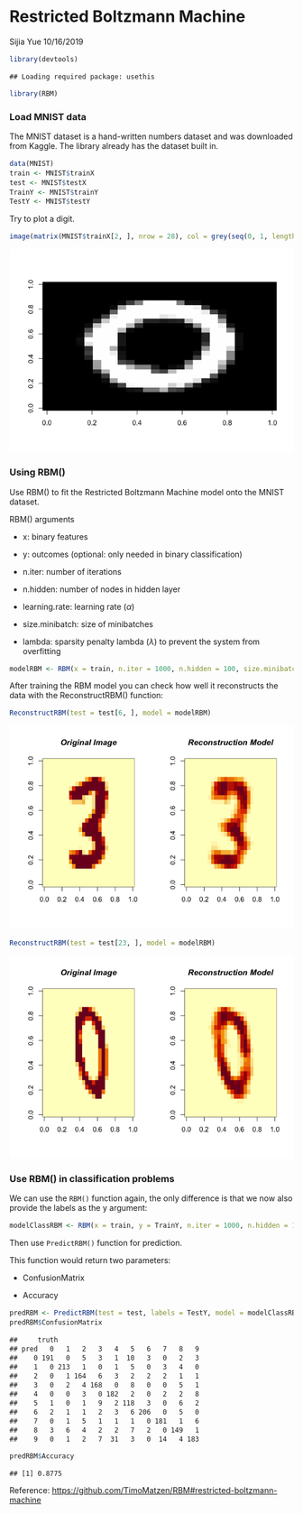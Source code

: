 Restricted Boltzmann Machine
================
Sijia Yue
10/16/2019

``` r
library(devtools)
```

    ## Loading required package: usethis

``` r
library(RBM)
```

### Load MNIST data

The MNIST dataset is a hand-written numbers dataset and was downloaded from Kaggle. The library already has the dataset built in.

``` r
data(MNIST)
train <- MNIST$trainX
test <- MNIST$testX
TrainY <- MNIST$trainY
TestY <- MNIST$testY
```

Try to plot a digit.

``` r
image(matrix(MNIST$trainX[2, ], nrow = 28), col = grey(seq(0, 1, length = 256)))
```

![](RBM_files/figure-markdown_github/unnamed-chunk-2-1.png)

### Using RBM()

Use RBM() to fit the Restricted Boltzmann Machine model onto the MNIST dataset.

RBM() arguments

-   x: binary features

-   y: outcomes (optional: only needed in binary classification)

-   n.iter: number of iterations

-   n.hidden: number of nodes in hidden layer

-   learning.rate: learning rate (*α*)

-   size.minibatch: size of minibatches

-   lambda: sparsity penalty lambda (*λ*) to prevent the system from overfitting

``` r
modelRBM <- RBM(x = train, n.iter = 1000, n.hidden = 100, size.minibatch = 10, lambda = 0.1)
```

After training the RBM model you can check how well it reconstructs the data with the ReconstructRBM() function:

``` r
ReconstructRBM(test = test[6, ], model = modelRBM)
```

![](RBM_files/figure-markdown_github/unnamed-chunk-4-1.png)

``` r
ReconstructRBM(test = test[23, ], model = modelRBM)
```

![](RBM_files/figure-markdown_github/unnamed-chunk-4-2.png)

### Use RBM() in classification problems

We can use the `RBM()` function again, the only difference is that we now also provide the labels as the y argument:

``` r
modelClassRBM <- RBM(x = train, y = TrainY, n.iter = 1000, n.hidden = 100, size.minibatch = 10, lambda = 0.1)
```

Then use `PredictRBM()` function for prediction.

This function would return two parameters:

-   ConfusionMatrix

-   Accuracy

``` r
predRBM <- PredictRBM(test = test, labels = TestY, model = modelClassRBM)
predRBM$ConfusionMatrix
```

    ##     truth
    ## pred   0   1   2   3   4   5   6   7   8   9
    ##    0 191   0   5   3   1  10   3   0   2   3
    ##    1   0 213   1   0   1   5   0   3   4   0
    ##    2   0   1 164   6   3   2   2   2   1   1
    ##    3   0   2   4 168   0   8   0   0   5   1
    ##    4   0   0   3   0 182   2   0   2   2   8
    ##    5   1   0   1   9   2 118   3   0   6   2
    ##    6   2   1   1   2   3   6 206   0   5   0
    ##    7   0   1   5   1   1   1   0 181   1   6
    ##    8   3   6   4   2   2   7   2   0 149   1
    ##    9   0   1   2   7  31   3   0  14   4 183

``` r
predRBM$Accuracy
```

    ## [1] 0.8775

Reference: <https://github.com/TimoMatzen/RBM#restricted-boltzmann-machine>
